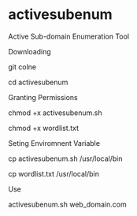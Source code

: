# activesubenum
Active Sub-domain Enumeration Tool

Downloading 

git colne 

cd activesubenum

Granting Permissions 

chmod +x activesubenum.sh 

chmod +x wordlist.txt

Seting Enviromnent Variable 

cp activesubenum.sh /usr/local/bin

cp wordlist.txt /usr/local/bin 

Use

activesubenum.sh web_domain.com
